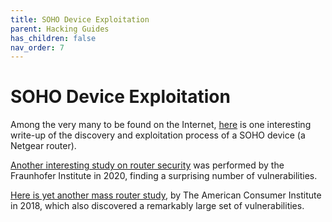 ```yaml
---
title: SOHO Device Exploitation
parent: Hacking Guides
has_children: false
nav_order: 7
---
```


# SOHO Device Exploitation
Among the very many to be found on the Internet, [here](https://blog.grimm-co.com/2020/06/soho-device-exploitation.html) is one interesting write-up of the discovery and exploitation process of a SOHO device (a Netgear router). 

[Another interesting study on router security](https://www.fkie.fraunhofer.de/content/dam/fkie/de/documents/HomeRouter/HomeRouterSecurity_2020_Bericht.pdf) was performed by the Fraunhofer Institute in 2020, finding a surprising number of vulnerabilities.

[Here is yet another mass router study](https://www.theamericanconsumer.org/wp-content/uploads/2018/09/FINAL-Wi-Fi-Router-Vulnerabilities.pdf), by The American Consumer Institute in 2018, which also discovered a remarkably large set of vulnerabilities.
